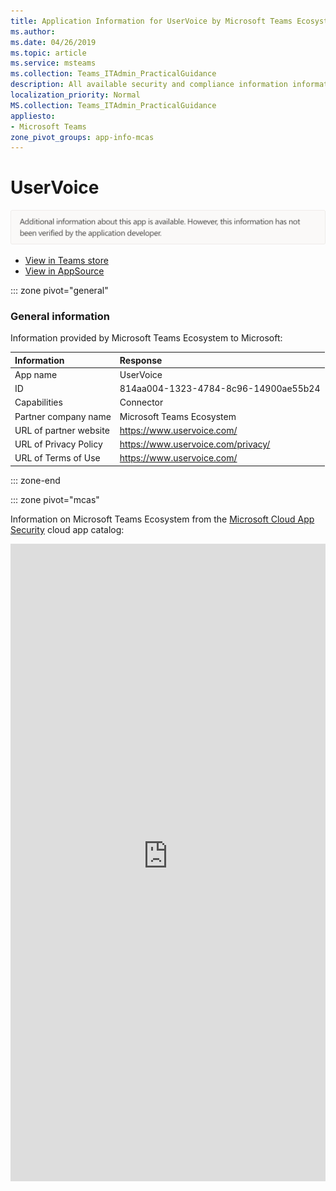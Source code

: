 ```yaml
---
title: Application Information for UserVoice by Microsoft Teams Ecosystem
ms.author: 
ms.date: 04/26/2019
ms.topic: article
ms.service: msteams
ms.collection: Teams_ITAdmin_PracticalGuidance
description: All available security and compliance information information for UserVoice, its data handling policies, its Microsoft Cloud App Security app catalog information, and security/compliance information in the CSA STAR registry.
localization_priority: Normal
MS.collection: Teams_ITAdmin_PracticalGuidance
appliesto:
- Microsoft Teams
zone_pivot_groups: app-info-mcas
---
```

# UserVoice


<img alt="Non-attested image" src="./images/unattested.png" width="650"/>

* <a href="https://teams.microsoft.com/l/app/814aa004-1323-4784-8c96-14900ae55b24" target="_blank">View in Teams store</a>
* <a href="https://appsource.microsoft.com/en-us/product/office/WA104381589" target="_blank">View in AppSource</a>

::: zone pivot="general"

### General information

Information provided by Microsoft Teams Ecosystem to Microsoft:

| **Information** | **Response** |
|:----------------|:-------------|
| App name | UserVoice |
| ID | 814aa004-1323-4784-8c96-14900ae55b24 |
| Capabilities | Connector |
| Partner company name | Microsoft Teams Ecosystem |
| URL of partner website | <https://www.uservoice.com/> |
| URL of Privacy Policy | <https://www.uservoice.com/privacy/> |
| URL of Terms of Use | <https://www.uservoice.com/> |

::: zone-end


::: zone pivot="mcas"

Information on Microsoft Teams Ecosystem from the [Microsoft Cloud App Security](https://www.microsoft.com/en-us/enterprise-mobility-security/cloud-app-security) cloud app catalog:

<iframe height='1020' title='Microsoft Cloud App Security Information' src='https://3ca685143b5b46b4b0e5266dadf2e97c.codepen.website/#/dashboard/10023' frameborder='no'  style='width: 100%;'>

<a href="https://3ca685143b5b46b4b0e5266dadf2e97c.codepen.website/#/dashboard/10023" target="_blank">View in a new tab</a>

::: zone-end

